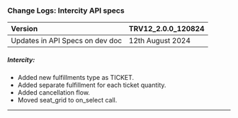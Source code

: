 ### Change Logs: Intercity API specs

| Version                         | TRV12_2.0.0_120824 |
| :------------------------------ | :----------------- |
| Updates in API Specs on dev doc | 12th August 2024      |

##### Intercity:

- Added new fulfillments type as TICKET.
- Added separate fulfillment for each ticket quantity.
- Added cancellation flow.
- Moved seat_grid to on_select call.

---

#####